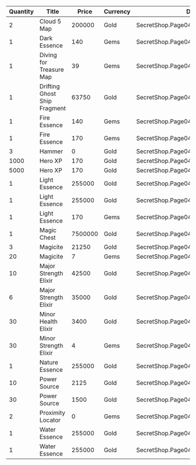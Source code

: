 | Quantity | Title | Price | Currency |  Dev Name |
| -------- | ----- | ----- | -------- |  -------- |
| 2 | Cloud 5 Map | 200000 | Gold | SecretShop.Page04.TreasureMap.25 |
| 1 | Dark Essence | 140 | Gems | SecretShop.Page04.UnderworldTrader.62 |
| 1 | Diving for Treasure Map | 39 | Gems | SecretShop.Page04.UnderworldTrader.75 |
| 1 | Drifting Ghost Ship Fragment | 63750 | Gold | SecretShop.Page04.TreasureMap.27 |
| 1 | Fire Essence | 140 | Gems | SecretShop.Page04.UnderworldTrader.65 |
| 1 | Fire Essence | 170 | Gems | SecretShop.Page04.UnderworldTrader.69 |
| 3 | Hammer | 0 | Gold | SecretShop.Page04.Free.40 |
| 1000 | Hero XP | 170 | Gold | SecretShop.Page04.Misc.25 |
| 5000 | Hero XP | 170 | Gold | SecretShop.Page04.Misc.26 |
| 1 | Light Essence | 255000 | Gold | SecretShop.Page04.Reagent.70 |
| 1 | Light Essence | 255000 | Gold | SecretShop.Page04.Shard.23 |
| 1 | Light Essence | 170 | Gems | SecretShop.Page04.UnderworldTrader.70 |
| 1 | Magic Chest | 7500000 | Gold | SecretShop.Page04.CharShard.22 |
| 3 | Magicite | 21250 | Gold | SecretShop.Page04.Ore.05 |
| 20 | Magicite | 7 | Gems | SecretShop.Page04.UnderworldTrader.85 |
| 10 | Major Strength Elixir | 42500 | Gold | SecretShop.Page04.Elixir.24 |
| 6 | Major Strength Elixir | 35000 | Gold | SecretShop.Page04.UnderworldTraderGold.14 |
| 30 | Minor Health Elixir | 3400 | Gold | SecretShop.Page04.Elixir.22 |
| 30 | Minor Strength Elixir | 4 | Gems | SecretShop.Page04.Elixir.30 |
| 1 | Nature Essence | 255000 | Gold | SecretShop.Page04.Reagent.72 |
| 10 | Power Source | 2125 | Gold | SecretShop.Page04.Reagent.71 |
| 30 | Power Source | 1500 | Gold | SecretShop.Page04.UnderworldTraderGold.11 |
| 2 | Proximity Locator | 0 | Gems | SecretShop.Page04.Free.63 |
| 1 | Water Essence | 255000 | Gold | SecretShop.Page04.Reagent.65 |
| 1 | Water Essence | 255000 | Gold | SecretShop.Page04.Shard.25 |
